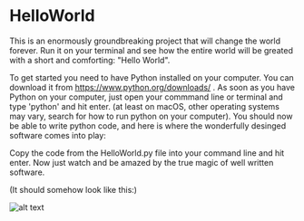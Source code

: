 # HelloWorld

This is an enormously groundbreaking project that will change the world forever.
Run it on your terminal and see how the entire world will be greated with a short and comforting: "Hello World".

To get started you need to have Python installed on your computer. You can download it from https://www.python.org/downloads/ .
As soon as you have Python on your computer, just open your commmand line or terminal and type 'python' and hit enter. (at least on macOS, other 
operating systems may vary, search for how to run python on your computer).
You should now be able to write python code, and here is where the wonderfully desinged software comes into play:

Copy the code from the HelloWorld.py file into your command line and hit enter.
Now just watch and be amazed by the true magic of well written software.


(It should somehow look like this:)

![alt text](https://cdn.sparkfun.com/assets/learn_tutorials/7/8/3/terminal_12.png)
